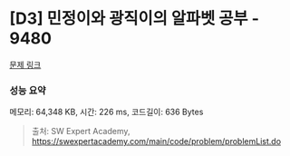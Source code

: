 # [D3] 민정이와 광직이의 알파벳 공부 - 9480 

[문제 링크](https://swexpertacademy.com/main/code/problem/problemDetail.do?contestProbId=AXAdrmW61ssDFAXq) 

### 성능 요약

메모리: 64,348 KB, 시간: 226 ms, 코드길이: 636 Bytes



> 출처: SW Expert Academy, https://swexpertacademy.com/main/code/problem/problemList.do